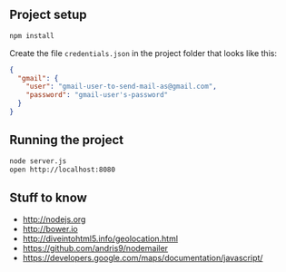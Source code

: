
## Project setup

```bash
npm install
```

Create the file `credentials.json` in the project folder that looks like this:

```json
{
  "gmail": {
    "user": "gmail-user-to-send-mail-as@gmail.com",
    "password": "gmail-user's-password"
  }
}
```

## Running the project

```bash
node server.js
open http://localhost:8080
```

## Stuff to know

 - http://nodejs.org
 - http://bower.io
 - http://diveintohtml5.info/geolocation.html
 - https://github.com/andris9/nodemailer
 - https://developers.google.com/maps/documentation/javascript/
